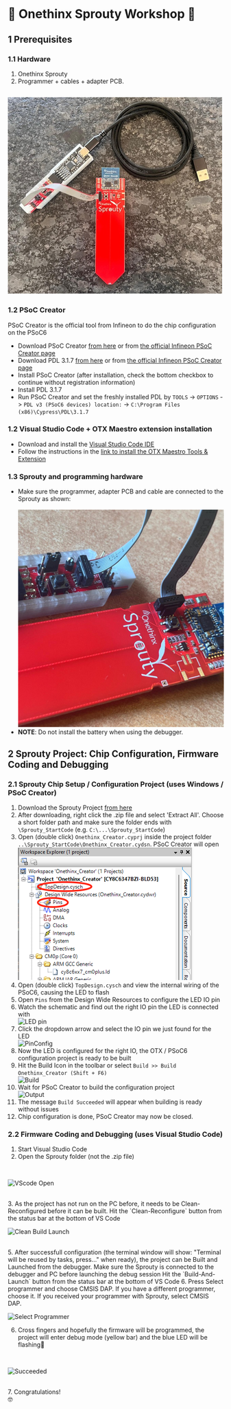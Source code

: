 # 🚀 Onethinx Sprouty Workshop 🚀

## 1 Prerequisites
### 1.1 Hardware
1. Onethinx Sprouty
1. Programmer + cables + adapter PCB.

![Sprouty parts needed](https://raw.githubusercontent.com/onethinx/Sprouty_Workshop/main/assets/img/Sprouty_need_500px.jpeg)
---
### 1.2 PSoC Creator
PSoC Creator is the official tool from Infineon to do the chip configuration on the PSoC6
  - Download PSoC Creator [from here](https://drive.google.com/drive/folders/17IZQReRqCk6mNGf5SMYcHy2We6gLfeac?usp=share_link) or from [the official Infineon PSoC Creator page](https://www.infineon.com/cms/en/design-support/tools/sdk/psoc-software/psoc-creator/)
  - Download PDL 3.1.7 [from here](https://drive.google.com/drive/folders/17IZQReRqCk6mNGf5SMYcHy2We6gLfeac?usp=share_link) or from [the official Infineon PSoC Creator page](https://softwaretools.infineon.com/tools/com.ifx.tb.tool.psocperipheraldriverlibrarypdl)
  - Install PSoC Creator (after installation, check the bottom checkbox to continue without registration information)
  - Install PDL 3.1.7
  - Run PSoC Creator and set the freshly installed PDL by `TOOLS` -> `OPTIONS` -> `PDL v3 (PSoC6 devices) location:` -> `C:\Program Files (x86)\Cypress\PDL\3.1.7`

### 1.2 Visual Studio Code + OTX Maestro extension installation
  - Download and install the [Visual Studio Code IDE](https://code.visualstudio.com)
  - Follow the instructions in the [link to install the OTX Maestro Tools & Extension](https://github.com/onethinx/OTX-Maestro/blob/main/README.md#installation)

### 1.3 Sprouty and programming hardware
  - Make sure the programmer, adapter PCB and cable are connected to the Sprouty as shown:<br><br>
![Sprouty, connection](../assets/img/Sprouty_Debugger.jpg)<br>
  - **NOTE**: Do not install the battery when using the debugger.

## 2 Sprouty Project: Chip Configuration, Firmware Coding and Debugging

### 2.1 Sprouty Chip Setup / Configuration Project (uses Windows / PSoC Creator)

1. Download the Sprouty Project [from here](h../assets/Sprouty_StartCode.zip)
1. After downloading, right click the .zip file and select 'Extract All'. Choose a short folder path and make sure the folder ends with `\Sprouty_StartCode` (e.g. `C:\...\Sprouty_StartCode`)
1. Open (double click) `Onethinx_Creator.cyprj` inside the project folder `..\Sprouty_StartCode\Onethinx_Creator.cydsn`. PSoC Creator will open<br>
![PSoCCreator_WorkspaceExplorer](../assets/img/PSoCCreator_WorkspaceExplorer.png)<br>
1. Open (double click) `TopDesign.cysch` and view the internal wiring of the PSoC6, causing the LED to flash
1. Open `Pins` from the Design Wide Resources to configure the LED IO pin
1. Watch the schematic and find out the right IO pin the LED is connected with<br>
![LED pin](../assets/LEDpin.png)<br>
1. Click the dropdown arrow and select the IO pin we just found for the LED<br>
![PinConfig](../assets/PinConfig.png)<br>
1. Now the LED is configured for the right IO, the OTX / PSoC6 configuration project is ready to be built
1. Hit the Build Icon in the toolbar or select `Build >> Build Onethinx_Creator (Shift + F6)`<br>
![Build](../assets/Build.png)<br>
1. Wait for PSoC Creator to build the configuration project<br>
![Output](../assets/Output.png)<br>
1. The message `Build Succeeded` will appear when building is ready without issues
1. Chip configuration is done, PSoC Creator may now be closed.

### 2.2 Firmware Coding and Debugging (uses Visual Studio Code)

1. Start Visual Studio Code
2. Open the Sprouty folder (not the .zip file)
<br>

![VScode Open](../assets/SelectingFolder.png)

<br>
3. As the project has not run on the PC before, it needs to be Clean-Reconfigured before it can be built. Hit the `Clean-Reconfigure` button from the status bar at the bottom of VS Code<br>

![Clean Build Launch](../assets/Clean_Build_Launch.png)

<br>
5. After successfull configuration (the terminal window will show: "Terminal will be reused by tasks, press..." when ready), the project can be Built and Launched from the debugger. 
  Make sure the Sprouty is connected to the debugger and PC before launching the debug session
  Hit the `Build-And-Launch` button from the status bar at the bottom of VS Code
6. Press Select programmer and choose CMSIS DAP. If you have a different programmer, choose it. If you received your programmer with Sprouty, select CMSIS DAP.
   
![Select Programmer](../assets/SelectingProgrammer.png)

6. Cross fingers and hopefully the firmware will be programmed, the project will enter debug mode (yellow bar) and the blue LED will be flashing🎉
 <br>

![Succeeded](../assets/Succeeded.gif)

<br>
7. Congratulations!<br>🤓
